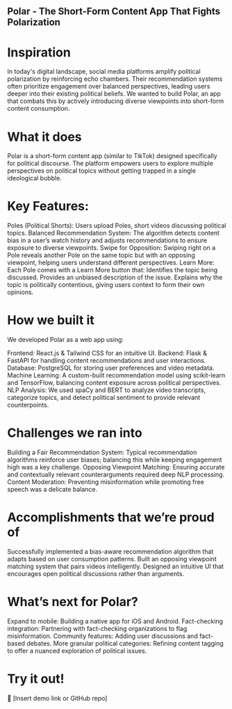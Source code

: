 ## Polar - The Short-Form Content App That Fights Polarization
# Inspiration
In today's digital landscape, social media platforms amplify political polarization by reinforcing echo chambers. Their recommendation systems often prioritize engagement over balanced perspectives, leading users deeper into their existing political beliefs. We wanted to build Polar, an app that combats this by actively introducing diverse viewpoints into short-form content consumption.

# What it does
Polar is a short-form content app (similar to TikTok) designed specifically for political discourse. The platform empowers users to explore multiple perspectives on political topics without getting trapped in a single ideological bubble.

# Key Features:

Poles (Political Shorts): Users upload Poles, short videos discussing political topics.
Balanced Recommendation System: The algorithm detects content bias in a user’s watch history and adjusts recommendations to ensure exposure to diverse viewpoints.
Swipe for Opposition: Swiping right on a Pole reveals another Pole on the same topic but with an opposing viewpoint, helping users understand different perspectives.
Learn More: Each Pole comes with a Learn More button that:
Identifies the topic being discussed.
Provides an unbiased description of the issue.
Explains why the topic is politically contentious, giving users context to form their own opinions.
# How we built it
We developed Polar as a web app using:

Frontend: React.js & Tailwind CSS for an intuitive UI.
Backend: Flask & FastAPI for handling content recommendations and user interactions.
Database: PostgreSQL for storing user preferences and video metadata.
Machine Learning: A custom-built recommendation model using scikit-learn and TensorFlow, balancing content exposure across political perspectives.
NLP Analysis: We used spaCy and BERT to analyze video transcripts, categorize topics, and detect political sentiment to provide relevant counterpoints.
# Challenges we ran into
Building a Fair Recommendation System: Typical recommendation algorithms reinforce user biases; balancing this while keeping engagement high was a key challenge.
Opposing Viewpoint Matching: Ensuring accurate and contextually relevant counterarguments required deep NLP processing.
Content Moderation: Preventing misinformation while promoting free speech was a delicate balance.
# Accomplishments that we’re proud of
Successfully implemented a bias-aware recommendation algorithm that adapts based on user consumption patterns.
Built an opposing viewpoint matching system that pairs videos intelligently.
Designed an intuitive UI that encourages open political discussions rather than arguments.
# What’s next for Polar?
Expand to mobile: Building a native app for iOS and Android.
Fact-checking integration: Partnering with fact-checking organizations to flag misinformation.
Community features: Adding user discussions and fact-based debates.
More granular political categories: Refining content tagging to offer a nuanced exploration of political issues.
# Try it out!
🔗 [Insert demo link or GitHub repo]

